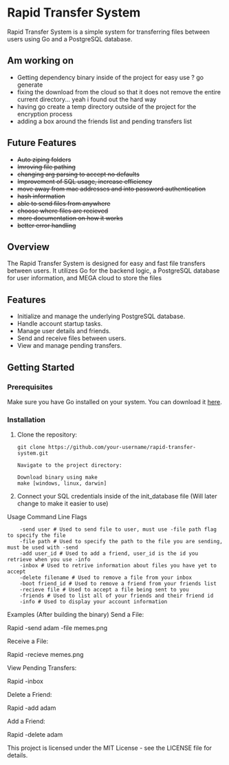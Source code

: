 # Rapid Transfer System

Rapid Transfer System is a simple system for transferring files between users using Go and a PostgreSQL database.

## Am working on
- Getting dependency binary inside of the project for easy use ? go generate
- fixing the download from the cloud so that it does not remove the entire current directory... yeah i found out the hard way
- having go create a temp directory outside of the project for the encryption process
- adding a box around the friends list and pending transfers list



## Future Features
- ~~Auto ziping folders~~
- ~~Imroving file pathing~~
- ~~changing arg parsing to accept no defaults~~
- ~~Improvement of SQL usage, increase efficiency~~
- ~~move away from mac addresses and into password authentication~~
- ~~hash information~~
- ~~able to send files from anywhere~~
- ~~choose where files are recieved~~
- ~~more documentation on how it works~~
- ~~better error handling~~

## Overview

The Rapid Transfer System is designed for easy and fast file transfers between users. It utilizes Go for the backend logic, a PostgreSQL database for user information, and MEGA cloud to store the files

## Features

- Initialize and manage the underlying PostgreSQL database.
- Handle account startup tasks.
- Manage user details and friends.
- Send and receive files between users.
- View and manage pending transfers.

## Getting Started

### Prerequisites

Make sure you have Go installed on your system. You can download it [here](https://golang.org/dl/).

### Installation

1. Clone the repository:

   ```
   git clone https://github.com/your-username/rapid-transfer-system.git

   Navigate to the project directory:

   Download binary using make
   make [windows, linux, darwin] 
   ```
2. Connect your SQL credentials inside of the init_database file (Will later change to make it easier to use)

Usage
Command Line Flags
```
	-send user # Used to send file to user, must use -file path flag to specify the file
	-file path # Used to specify the path to the file you are sending, must be used with -send
	-add user_id # Used to add a friend, user_id is the id you retrieve when you use -info
	-inbox # Used to retrive information about files you have yet to accept
	-delete filename # Used to remove a file from your inbox
	-boot friend_id # Used to remove a friend from your friends list
	-recieve file # Used to accept a file being sent to you
	-friends # Used to list all of your friends and their friend id
	-info # Used to display your account information
```
Examples (After building the binary)
Send a File:

Rapid -send adam -file memes.png

Receive a File:

Rapid -recieve memes.png

View Pending Transfers:

Rapid -inbox

Delete a Friend:

Rapid -add adam

Add a Friend:

Rapid -delete adam

This project is licensed under the MIT License - see the LICENSE file for details.
